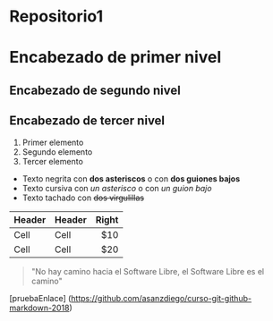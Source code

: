 # Repositorio1

# Encabezado de primer nivel

## Encabezado de segundo nivel

## Encabezado de tercer nivel ##

1. Primer elemento
1. Segundo elemento
1. Tercer elemento

- Texto negrita con **dos asteriscos** o con __dos guiones bajos__
- Texto cursiva con *un asterisco* o con _un guion bajo_
- Texto tachado con ~~dos virgulillas~~


| Header | Header | Right |
| ------ | ------ | -----: |
| Cell | Cell | $10 |
| Cell | Cell | $20 |

> "No hay camino hacia el Software Libre, el Software Libre es el camino"

[pruebaEnlace] (https://github.com/asanzdiego/curso-git-github-markdown-2018)